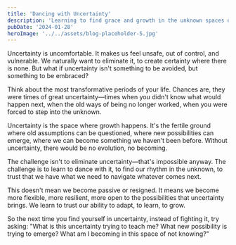 ```yaml
---
title: 'Dancing with Uncertainty'
description: 'Learning to find grace and growth in the unknown spaces of life and human becoming'
pubDate: '2024-01-28'
heroImage: '../../assets/blog-placeholder-5.jpg'
---
```


Uncertainty is uncomfortable. It makes us feel unsafe, out of control, and vulnerable. We naturally want to eliminate it, to create certainty where there is none. But what if uncertainty isn't something to be avoided, but something to be embraced?

Think about the most transformative periods of your life. Chances are, they were times of great uncertainty—times when you didn't know what would happen next, when the old ways of being no longer worked, when you were forced to step into the unknown.

Uncertainty is the space where growth happens. It's the fertile ground where old assumptions can be questioned, where new possibilities can emerge, where we can become something we haven't been before. Without uncertainty, there would be no evolution, no becoming.

The challenge isn't to eliminate uncertainty—that's impossible anyway. The challenge is to learn to dance with it, to find our rhythm in the unknown, to trust that we have what we need to navigate whatever comes next.

This doesn't mean we become passive or resigned. It means we become more flexible, more resilient, more open to the possibilities that uncertainty brings. We learn to trust our ability to adapt, to learn, to grow.

So the next time you find yourself in uncertainty, instead of fighting it, try asking: "What is this uncertainty trying to teach me? What new possibility is trying to emerge? What am I becoming in this space of not knowing?"
